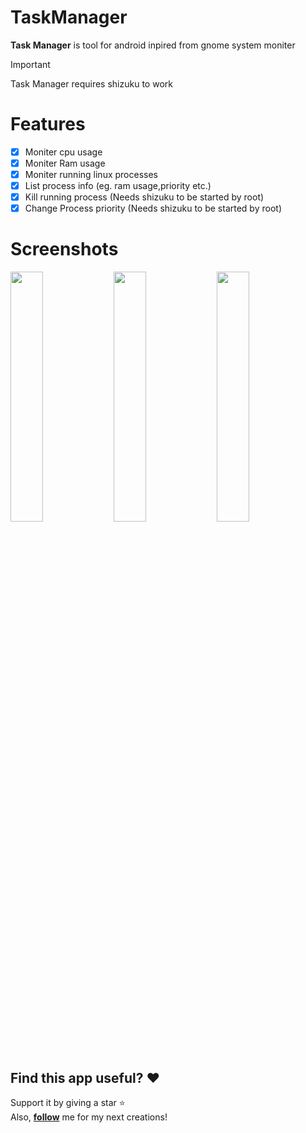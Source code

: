 # TaskManager
**Task Manager** is tool for android inpired from gnome system moniter

> [!IMPORTANT]
Task Manager requires shizuku to work

# Features
- [x] Moniter cpu usage
- [x] Moniter Ram usage
- [x] Moniter running linux processes
- [x] List process info (eg. ram usage,priority etc.)
- [x] Kill running process (Needs shizuku to be started by root)
- [x] Change Process priority (Needs shizuku to be started by root)

# Screenshots
<div>
  <img src="https://github.com/user-attachments/assets/f5f587dc-4ca4-46d1-8930-7da91a8bca4e" width="32%" />
  <img src="https://github.com/user-attachments/assets/426834f4-d7c1-4207-b324-125b8dc1dc26" width="32%" />
    <img src="https://github.com/user-attachments/assets/ae1c360c-bf9b-40dc-8275-18522275dfe7" width="32%" />
</div>



## Find this app useful? :heart:
Support it by giving a star :star: <br>
Also, **__[follow](https://github.com/Rohitkushvaha01)__** me for my next creations!

